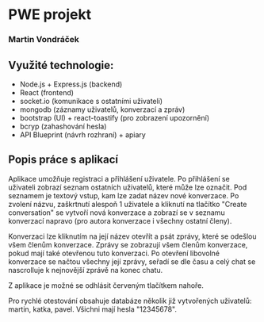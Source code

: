 # PWE projekt
### Martin Vondráček
## Využité technologie:
- Node.js + Express.js (backend)
- React (frontend)
- socket.io (komunikace s ostatními uživateli)
- mongodb (záznamy uživatelů, konverzací a zpráv)
- bootstrap (UI) + react-toastify (pro zobrazení upozornění)
- bcryp (zahashování hesla)
- API Blueprint (návrh rozhraní) + apiary

## Popis práce s aplikací
Aplikace umožňuje registraci a přihlášení uživatele. Po přihlášení se uživateli zobrazí seznam ostatních uživatelů, které může lze označit. Pod seznamem je textový vstup, kam lze zadat název nové konverzace. Po zvolení názvu, zaškrtnutí alespoň 1 uživatele a kliknutí na tlačítko "Create conversation" se vytvoří nová konverzace a zobrazí se v seznamu konverzací napravo (pro autora konverzace i všechny ostatní členy).

Konverzaci lze kliknutím na její název otevřít a psát zprávy, které se odešlou všem členům konverzace. Zprávy se zobrazují všem členům konverzace, pokud mají také otevřenou tuto konverzaci. Po otevření libovolné  konverzace se načtou všechny její zprávy, seřadí se dle času a celý chat se nascrolluje k nejnovější zprávě na konec chatu.

Z aplikace je možné se odhlásit červeným tlačítkem nahoře.

Pro rychlé otestování obsahuje databáze několik již vytvořených uživatelů: martin, katka, pavel. Všichni mají hesla "12345678".

